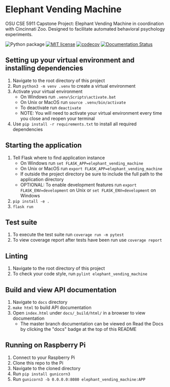 # Elephant Vending Machine
OSU CSE 5911 Capstone Project: Elephant Vending Machine in coordination with Cincinnati Zoo. Designed to facilitate automated behavioral psychology experiments.

![Python package](https://github.com/mknox1225/elephants_cse5911/workflows/Python%20package/badge.svg?branch=master)
[![MIT license](https://img.shields.io/badge/License-MIT-blue.svg)](https://github.com/Kalafut-organization/elephants_cse5911/blob/master/LICENSE.md)
[![codecov](https://codecov.io/gh/Kalafut-organization/elephants_cse5911/branch/master/graph/badge.svg)](https://codecov.io/gh/Kalafut-organization/elephants_cse5911)
[![Documentation Status](https://readthedocs.org/projects/elephants-cse5911/badge/?version=latest)](https://elephants-cse5911.readthedocs.io/en/latest/?badge=latest)


## Setting up your virtual environment and installing dependencies
1. Navigate to the root directory of this project
1. Run `python3 -m venv .venv` to create a virtual environment
1. Activate your virtual environment
    * On Windows run `.venv\Scripts\activate.bat`
    * On Unix or MacOS run `source .venv/bin/activate`
    * To deactivate run `deactivate`
    * NOTE: You will need to activate your virtual environment every time you close and reopen your terminal
1. Use `pip install -r requirements.txt` to install all required dependencies

## Starting the application
1. Tell Flask where to find application instance
    * On Windows run `set FLASK_APP=elephant_vending_machine`
    * On Unix or MacOS run `export FLASK_APP=elephant_vending_machine`
    * If outside the project directory be sure to include the full path to the application directory
    * OPTIONAL: To enable development features run `export FLASK_ENV=development` on Unix or `set FLASK_ENV=development` on Windows
1. `pip install -e .`
1. `flask run`

## Test suite
1. To execute the test suite run `coverage run -m pytest`
1. To view coverage report after tests have been run use `coverage report`

## Linting
1. Navigate to the root directory of this project
1. To check your code style, run `pylint elephant_vending_machine`

## Build and view API documentation
1. Navigate to `docs` directory
1. `make html` to build API documentation
1. Open `index.html` under `docs/_build/html/` in a browser to view documentation
    * The master branch documentation can be viewed on Read the Docs by clicking the "docs" badge at the top of this README

## Running on Raspberry Pi
1. Connect to your Raspberry Pi
1. Clone this repo to the Pi
1. Navigate to the cloned directory
1. Run `pip install gunicorn3`
1. Run `gunicorn3 -b 0.0.0.0:8080 elephant_vending_machine:APP`
